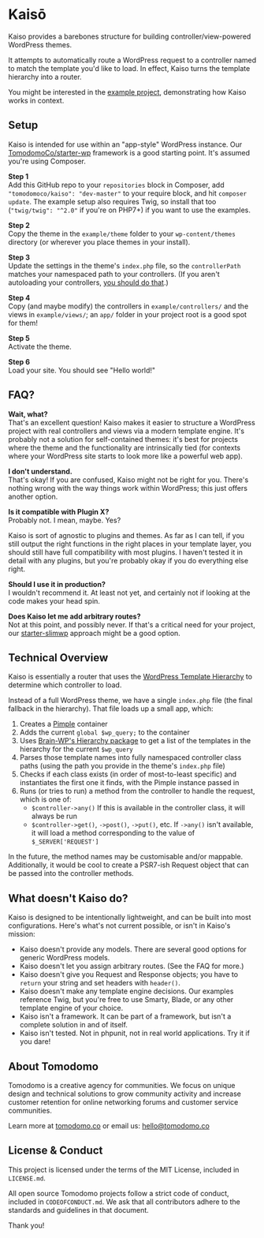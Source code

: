 # Kaisō

Kaiso provides a barebones structure for building controller/view-powered WordPress themes.

It attempts to automatically route a WordPress request to a controller named to match the template you'd like to load. In effect, Kaiso turns the template hierarchy into a router.

You might be interested in the [example project](https://github.com/TomodomoCo/kaiso-example), demonstrating how Kaiso works in context.

## Setup

Kaiso is intended for use within an "app-style" WordPress instance. Our [TomodomoCo/starter-wp](https://github.com/TomodomoCo/starter-wp) framework is a good starting point. It's assumed you're using Composer.

**Step 1**<br>
Add this GitHub repo to your `repositories` block in Composer, add `"tomodomoco/kaiso": "dev-master"` to your require block, and hit `composer update`. The example setup also requires Twig, so install that too (`"twig/twig": "^2.0"` if you're on PHP7+) if you want to use the examples.

**Step 2**<br>
Copy the theme in the `example/theme` folder to your `wp-content/themes` directory (or wherever you place themes in your install).

**Step 3**<br>
Update the settings in the theme's `index.php` file, so the `controllerPath` matches your namespaced path to your controllers. (If you aren't autoloading your controllers, [you should do that](https://getcomposer.org/doc/04-schema.md#psr-4).)

**Step 4**<br>
Copy (and maybe modify) the controllers in `example/controllers/` and the views in `example/views/`; an `app/` folder in your project root is a good spot for them!

**Step 5**<br>
Activate the theme.

**Step 6**<br>
Load your site. You should see "Hello world!"

## FAQ?

**Wait, what?**<br>
That's an excellent question! Kaiso makes it easier to structure a WordPress project with real controllers and views via a modern template engine. It's probably not a solution for self-contained themes: it's best for projects where the theme and the functionality are intrinsically tied (for contexts where your WordPress site starts to look more like a powerful web app).

**I don't understand.**<br>
That's okay! If you are confused, Kaiso might not be right for you. There's nothing wrong with the way things work within WordPress; this just offers another option.

**Is it compatible with Plugin X?**<br>
Probably not. I mean, maybe. Yes?

Kaiso is sort of agnostic to plugins and themes. As far as I can tell, if you still output the right functions in the right places in your template layer, you should still have full compatibility with most plugins. I haven't tested it in detail with any plugins, but you're probably okay if you do everything else right.

**Should I use it in production?**<br>
I wouldn't recommend it. At least not yet, and certainly not if looking at the code makes your head spin.

**Does Kaiso let me add arbitrary routes?**<br>
Not at this point, and possibly never. If that's a critical need for your project, our [starter-slimwp](https://github.com/TomodomoCo/starter-slimwp) approach might be a good option.

## Technical Overview

Kaiso is essentially a router that uses the [WordPress Template Hierarchy](https://developer.wordpress.org/themes/basics/template-hierarchy/) to determine which controller to load.

Instead of a full WordPress theme, we have a single `index.php` file (the final fallback in the hierarchy). That file loads up a small app, which:

1. Creates a [Pimple](https://pimple.symfony.com) container
1. Adds the current `global $wp_query;` to the container
1. Uses [Brain-WP's Hierarchy package](https://github.com/Brain-WP/Hierarchy) to get a list of the templates in the hierarchy for the current `$wp_query`
1. Parses those template names into fully namespaced controller class paths (using the path you provide in the theme's `index.php` file)
1. Checks if each class exists (in order of most-to-least specific) and instantiates the first one it finds, with the Pimple instance passed in
1. Runs (or tries to run) a method from the controller to handle the request, which is one of:
    + `$controller->any()` If this is available in the controller class, it will always be run
    + `$controller->get()`, `->post()`, `->put()`, etc. If `->any()` isn't available, it will load a method corresponding to the value of `$_SERVER['REQUEST']`

In the future, the method names may be customisable and/or mappable. Additionally, it would be cool to create a PSR7-ish Request object that can be passed into the controller methods.

## What doesn't Kaiso do?

Kaiso is designed to be intentionally lightweight, and can be built into most configurations. Here's what's not current possible, or isn't in Kaiso's mission:

+ Kaiso doesn't provide any models. There are several good options for generic WordPress models.
+ Kaiso doesn't let you assign arbitrary routes. (See the FAQ for more.)
+ Kaiso doesn't give you Request and Response objects; you have to `return` your string and set headers with `header()`.
+ Kaiso doesn't make any template engine decisions. Our examples reference Twig, but you're free to use Smarty, Blade, or any other template engine of your choice.
+ Kaiso isn't a framework. It can be part of a framework, but isn't a complete solution in and of itself.
+ Kaiso isn't tested. Not in phpunit, not in real world applications. Try it if you dare!

## About Tomodomo

Tomodomo is a creative agency for communities. We focus on unique design and technical solutions to grow community activity and increase customer retention for online networking forums and customer service communities.

Learn more at [tomodomo.co](https://tomodomo.co) or email us: [hello@tomodomo.co](mailto:hello@tomodomo.co)

## License & Conduct

This project is licensed under the terms of the MIT License, included in `LICENSE.md`.

All open source Tomodomo projects follow a strict code of conduct, included in `CODEOFCONDUCT.md`. We ask that all contributors adhere to the standards and guidelines in that document.

Thank you!
